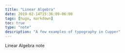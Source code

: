 ```yaml
---
title: "Linear Algebra"
date: 2019-02-14T15:36:09-06:00
tags: [hugo, markdown]
toc: true
type: "note"
description: "A few examples of typography in Cupper"
---
```


Linear Algebra note
